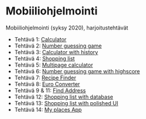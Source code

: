 # Mobiiliohjelmointi
Mobiiliohjelmointi (syksy 2020), harjoitustehtävät

- Tehtävä 1: [Calculator](/Calculator.js)
- Tehtävä 2: [Number guessing game](/NumberGuessing.js)
- Tehtävä 3: [Calculator with history](/CalculatorWithHistory.js)
- Tehtävä 4: [Shopping list](/Shoppinglist.js)
- Tehtävä 5: [Multipage calculator](/multipage_calculator/App.js)
- Tehtävä 6: [Number guessing game with highscore](/number_guessing_game_with_highscore/App.js)
- Tehtävä 7: [Recipe Finder](/recipe_finder/App.js)
- Tehtävä 8: [Euro Converter](/euro_converter/App.js)
- Tehtävä 9 & 11: [Find Address](/find_address/App.js)
- Tehtävä 12: [Shopping list with database](/shopping_list_with_db/App.js)
- Tehtävä 13: [Shopping list with polished UI](/shopping_list_with_polished_UI/App.js)
- Tehtävä 14: [My places App](/my_places_app/App.js)
